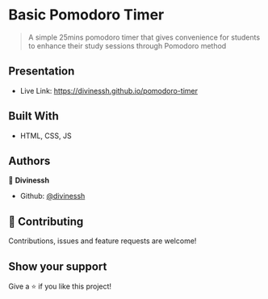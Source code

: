 # Basic Pomodoro Timer
>A simple 25mins pomodoro timer that gives convenience for students to enhance their study sessions through Pomodoro method

## Presentation
- Live Link: https://divinessh.github.io/pomodoro-timer
## Built With

- HTML, CSS, JS

## Authors

👤 **Divinessh**

- Github: [@divinessh](https://github.com/divinessh)

## 🤝 Contributing

Contributions, issues and feature requests are welcome!

## Show your support

Give a ⭐️ if you like this project!
